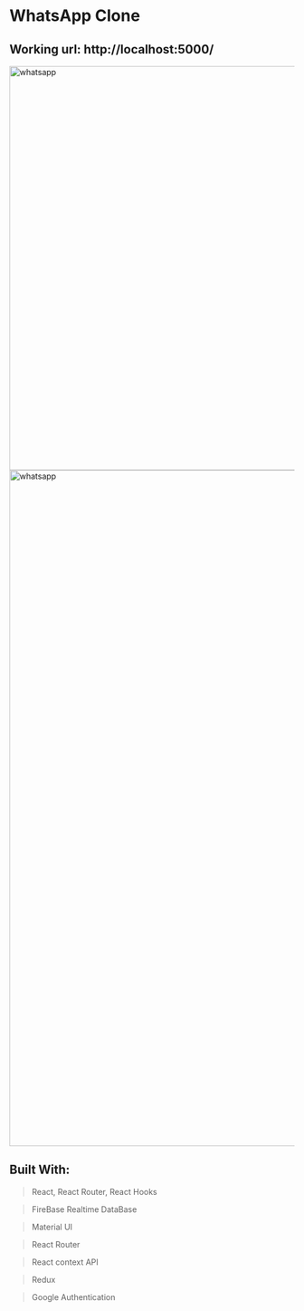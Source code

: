 # WhatsApp Clone

## Working url: http://localhost:5000/

<img width="713" alt="whatsapp" src="https://user-images.githubusercontent.com/74892817/122613483-ebfc2c80-d052-11eb-9d00-41688bd1dc66.png">

<img width="1193" alt="whatsapp" src="https://user-images.githubusercontent.com/68620818/129148615-90284f43-f8d0-4b4c-8abd-a4952d095cb2.png">


## Built With:

> React, React Router, React Hooks

> FireBase Realtime DataBase

> Material UI

> React Router

> React context API

> Redux

> Google Authentication
